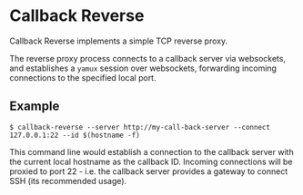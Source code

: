 # Callback Reverse

Callback Reverse implements a simple TCP reverse proxy.

The reverse proxy process connects to a callback server via websockets, and
establishes a `yamux` session over websockets, forwarding incoming connections
to the specified local port.

## Example
```
$ callback-reverse --server http://my-call-back-server --connect 127.0.0.1:22 --id $(hostname -f)
```

This command line would establish a connection to the callback server with the current local
hostname as the callback ID. Incoming connections will be proxied to port 22 - i.e. the callback
server provides a gateway to connect SSH (its recommended usage).